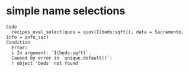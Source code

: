 # simple name selections

    Code
      recipes_eval_select(quos = quos(I(beds:sqft)), data = Sacramento, info = info_sac)
    Condition
      Error:
      i In argument: `I(beds:sqft)`.
      Caused by error in `unique.default()`:
      ! object 'beds' not found

